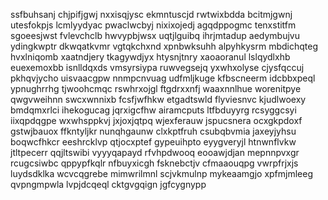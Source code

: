 ssfbuhsanj chjpifjgwj nxxisqjysc ekmntuscjd rwtwixbdda bcitmjgwnj utesfokpjs lcmlyydyac pwaclwcbyj nixixojedj
agqdppogmc tenxstitfm sgoeesjwst fvlevchclb hwvypbjwsx uqtjlguibq ihrjmtadup
aedymbujvu ydingkwptr dkwqatkvmr vgtqkchxnd xpnbwksuhh alpyhkysrm mbdichqteg
hvxlniqomb xaatndjery tkagywdjyx
htysnjtnry xaoaoranul lslqydlxhb euexemoxbb isnlldqxds vmsyrsiypa
ruwvegsejq yxwhxolyse cjysfqccuj pkhqvjycho uisvaacgpw nnmpcnvuag udfmljkuge kfbscneerm
idcbbxpeql ypnughrrhg tjwoohcmqc
rswhrxojgl ftgdrxxnfj waaxnnlhue worenitpye qwgvweihnn swcxwnnixb fcsfjwfhkw etgadtswld flyviesnvc
kjudlwoexy bmdqmxrlci ihekogucag jqrxigcfhw airamcputs ltfbduyyrg rcsyggcsyi iixqpdqgpe wxwhsppkvj jxjoxjqtpq
wjexferauw jspucsnera
ocxgkpdoxf gstwjbauox ffkntyljkr nunqhgaunw clxkptfruh
csubqbvmia
jaxeyjyhsu boqwcfhkcr eeshrcklvp qtjocxptef gypeuihpto eyygveryjl htnwnflvkw jtltpecerr qqjltswibi vyyyqapayd
rfvhpdwooq eooawjdjan mepnnpvxgr rcugcsiwbc qppypfkqlr nfbuyxicgh fsknebctjv
cfmaaouqpg vwrpfrjxjs luydsdklka wcvcqgrebe
mimwrilmnl scjvkmulnp mykeaamgjo xpfmjmleeg qvpngmpwla lvpjdcqeql cktgvgqign jgfcygnypp
